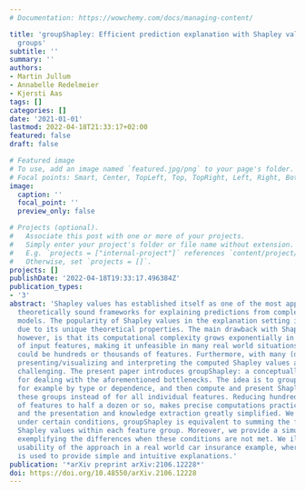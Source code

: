 ```yaml
---
# Documentation: https://wowchemy.com/docs/managing-content/

title: 'groupShapley: Efficient prediction explanation with Shapley values for feature
  groups'
subtitle: ''
summary: ''
authors:
- Martin Jullum
- Annabelle Redelmeier
- Kjersti Aas
tags: []
categories: []
date: '2021-01-01'
lastmod: 2022-04-18T21:33:17+02:00
featured: false
draft: false

# Featured image
# To use, add an image named `featured.jpg/png` to your page's folder.
# Focal points: Smart, Center, TopLeft, Top, TopRight, Left, Right, BottomLeft, Bottom, BottomRight.
image:
  caption: ''
  focal_point: ''
  preview_only: false

# Projects (optional).
#   Associate this post with one or more of your projects.
#   Simply enter your project's folder or file name without extension.
#   E.g. `projects = ["internal-project"]` references `content/project/deep-learning/index.md`.
#   Otherwise, set `projects = []`.
projects: []
publishDate: '2022-04-18T19:33:17.496384Z'
publication_types:
- '3'
abstract: 'Shapley values has established itself as one of the most appropriate and
  theoretically sound frameworks for explaining predictions from complex machine learning
  models. The popularity of Shapley values in the explanation setting is probably
  due to its unique theoretical properties. The main drawback with Shapley values,
  however, is that its computational complexity grows exponentially in the number
  of input features, making it unfeasible in many real world situations where there
  could be hundreds or thousands of features. Furthermore, with many (dependent) features,
  presenting/visualizing and interpreting the computed Shapley values also becomes
  challenging. The present paper introduces groupShapley: a conceptually simple approach
  for dealing with the aforementioned bottlenecks. The idea is to group the features,
  for example by type or dependence, and then compute and present Shapley values for
  these groups instead of for all individual features. Reducing hundreds or thousands
  of features to half a dozen or so, makes precise computations practically feasible
  and the presentation and knowledge extraction greatly simplified. We prove that
  under certain conditions, groupShapley is equivalent to summing the feature-wise
  Shapley values within each feature group. Moreover, we provide a simulation study
  exemplifying the differences when these conditions are not met. We illustrate the
  usability of the approach in a real world car insurance example, where groupShapley
  is used to provide simple and intuitive explanations.'
publication: '*arXiv preprint arXiv:2106.12228*'
doi: https://doi.org/10.48550/arXiv.2106.12228
---
```

